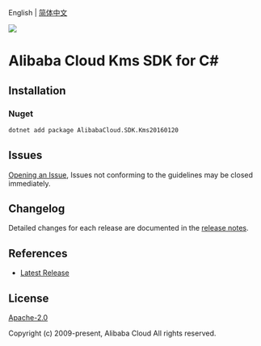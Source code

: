 English | [简体中文](README-CN.md)

![](https://aliyunsdk-pages.alicdn.com/icons/AlibabaCloud.svg)

# Alibaba Cloud Kms SDK for C#

## Installation

### Nuget

```bash
dotnet add package AlibabaCloud.SDK.Kms20160120
```

## Issues

[Opening an Issue](https://github.com/aliyun/alibabacloud-csharp-sdk/issues/new), Issues not conforming to the guidelines may be closed immediately.

## Changelog

Detailed changes for each release are documented in the [release notes](./ChangeLog.md).

## References

* [Latest Release](https://github.com/aliyun/alibabacloud-csharp-sdk/)

## License

[Apache-2.0](http://www.apache.org/licenses/LICENSE-2.0)

Copyright (c) 2009-present, Alibaba Cloud All rights reserved.
